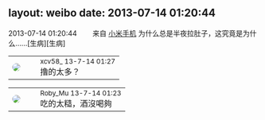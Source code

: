 layout: weibo
date: 2013-07-14 01:20:44
---
<meta name="referrer" content="no-referrer" />

2013-07-14 01:20:44  &nbsp;&nbsp;&nbsp;&nbsp;&nbsp;&nbsp; 来自 <a href="http://app.weibo.com/t/feed/22zMnn" rel="nofollow">小米手机</a>
为什么总是半夜拉肚子，这究竟是为什么……[生病][生病] ​​​

<table style="width: 100%;">
  <tr>
    <td style="width: 40px;"><img style="border-radius:50%" src="https://tva3.sinaimg.cn/crop.0.0.1242.1242.50/801f7e9ajw8f3peekcgoqj20yi0yidg9.jpg?KID=imgbed,tva&Expires=1624464144&ssig=I4g706QHGT"></td>
    <td colspan="2"><small>xcv58_ 13-7-14 01:27</small><br/>撸的太多？</td>
  </tr>
</table>

<table style="width: 100%;">
  <tr>
    <td style="width: 40px;"><img style="border-radius:50%" src="https://tva2.sinaimg.cn/crop.0.0.180.180.50/81fd9f09jw1e8qgp5bmzyj2050050aa8.jpg?KID=imgbed,tva&Expires=1624464144&ssig=Yt2RAMfM%2B0"></td>
    <td colspan="2"><small>Roby_Mu 13-7-14 01:23</small><br/>吃的太糙，酒沒喝夠</td>
  </tr>
</table>
